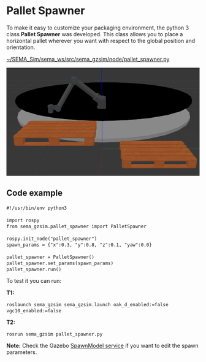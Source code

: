 # Pallet Spawner
To make it easy to customize your packaging environment, the python 3 class **Pallet Spawner** was developed. This class allows you to place a horizontal pallet wherever you want with respect to the global position and orientation.

[~/SEMA_Sim/sema_ws/src/sema_gzsim/node/pallet_spawner.py](https://github.com/MonkyDCristian/SEMA_Sim/blob/main/sema_ws/src/sema_gzsim/node/pallet_spawner.py)

![Alt text](/imgs/pallet_spawner.png)

## Code example
```
#!/usr/bin/env python3

import rospy
from sema_gzsim.pallet_spawner import PalletSpawner

rospy.init_node("pallet_spawner")
spawn_params = {"x":0.3, "y":0.8, "z":0.1, "yaw":0.0}

pallet_spawner = PalletSpawner()
pallet_spawner.set_params(spawn_params)
pallet_spawner.run()
```

To test it you can run:

**T1:**
```
roslaunch sema_gzsim sema_gzsim.launch oak_d_enabled:=false vgc10_enabled:=false  
```
**T2:**
```
rosrun sema_gzsim pallet_spawner.py
```
**Note:** Check the Gazebo [SpawnModel service](http://docs.ros.org/en/electric/api/gazebo/html/srv/SpawnModel.html) if you want to edit the spawn parameters.
